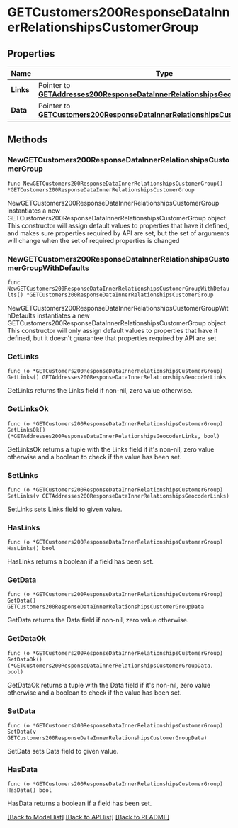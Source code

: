 # GETCustomers200ResponseDataInnerRelationshipsCustomerGroup

## Properties

Name | Type | Description | Notes
------------ | ------------- | ------------- | -------------
**Links** | Pointer to [**GETAddresses200ResponseDataInnerRelationshipsGeocoderLinks**](GETAddresses200ResponseDataInnerRelationshipsGeocoderLinks.md) |  | [optional] 
**Data** | Pointer to [**GETCustomers200ResponseDataInnerRelationshipsCustomerGroupData**](GETCustomers200ResponseDataInnerRelationshipsCustomerGroupData.md) |  | [optional] 

## Methods

### NewGETCustomers200ResponseDataInnerRelationshipsCustomerGroup

`func NewGETCustomers200ResponseDataInnerRelationshipsCustomerGroup() *GETCustomers200ResponseDataInnerRelationshipsCustomerGroup`

NewGETCustomers200ResponseDataInnerRelationshipsCustomerGroup instantiates a new GETCustomers200ResponseDataInnerRelationshipsCustomerGroup object
This constructor will assign default values to properties that have it defined,
and makes sure properties required by API are set, but the set of arguments
will change when the set of required properties is changed

### NewGETCustomers200ResponseDataInnerRelationshipsCustomerGroupWithDefaults

`func NewGETCustomers200ResponseDataInnerRelationshipsCustomerGroupWithDefaults() *GETCustomers200ResponseDataInnerRelationshipsCustomerGroup`

NewGETCustomers200ResponseDataInnerRelationshipsCustomerGroupWithDefaults instantiates a new GETCustomers200ResponseDataInnerRelationshipsCustomerGroup object
This constructor will only assign default values to properties that have it defined,
but it doesn't guarantee that properties required by API are set

### GetLinks

`func (o *GETCustomers200ResponseDataInnerRelationshipsCustomerGroup) GetLinks() GETAddresses200ResponseDataInnerRelationshipsGeocoderLinks`

GetLinks returns the Links field if non-nil, zero value otherwise.

### GetLinksOk

`func (o *GETCustomers200ResponseDataInnerRelationshipsCustomerGroup) GetLinksOk() (*GETAddresses200ResponseDataInnerRelationshipsGeocoderLinks, bool)`

GetLinksOk returns a tuple with the Links field if it's non-nil, zero value otherwise
and a boolean to check if the value has been set.

### SetLinks

`func (o *GETCustomers200ResponseDataInnerRelationshipsCustomerGroup) SetLinks(v GETAddresses200ResponseDataInnerRelationshipsGeocoderLinks)`

SetLinks sets Links field to given value.

### HasLinks

`func (o *GETCustomers200ResponseDataInnerRelationshipsCustomerGroup) HasLinks() bool`

HasLinks returns a boolean if a field has been set.

### GetData

`func (o *GETCustomers200ResponseDataInnerRelationshipsCustomerGroup) GetData() GETCustomers200ResponseDataInnerRelationshipsCustomerGroupData`

GetData returns the Data field if non-nil, zero value otherwise.

### GetDataOk

`func (o *GETCustomers200ResponseDataInnerRelationshipsCustomerGroup) GetDataOk() (*GETCustomers200ResponseDataInnerRelationshipsCustomerGroupData, bool)`

GetDataOk returns a tuple with the Data field if it's non-nil, zero value otherwise
and a boolean to check if the value has been set.

### SetData

`func (o *GETCustomers200ResponseDataInnerRelationshipsCustomerGroup) SetData(v GETCustomers200ResponseDataInnerRelationshipsCustomerGroupData)`

SetData sets Data field to given value.

### HasData

`func (o *GETCustomers200ResponseDataInnerRelationshipsCustomerGroup) HasData() bool`

HasData returns a boolean if a field has been set.


[[Back to Model list]](../README.md#documentation-for-models) [[Back to API list]](../README.md#documentation-for-api-endpoints) [[Back to README]](../README.md)


